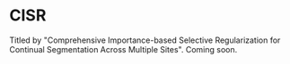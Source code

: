 # CISR
Titled by "Comprehensive Importance-based Selective Regularization for Continual Segmentation Across Multiple Sites". 
Coming soon.
